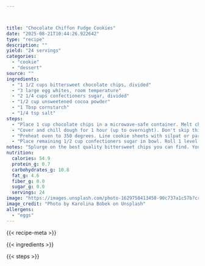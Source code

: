 ```yaml
---



title: "Chocolate Chiffon Fudge Cookies"
date: "2025-08-21T10:44:26.922642"
type: "recipe"
description: ""
yield: "24 servings"
categories:
  - "cookie"
  - "dessert"
source: ""
ingredients:
  - "1 1/2 cups bittersweet chocolate chips, divided"
  - "3 large egg whites, room temperature"
  - "2 1/4 cups confectioners sugar, divided"
  - "1/2 cup unsweetened cocoa powder"
  - "1 Tbsp cornstarch"
  - "1/4 tsp salt"
steps:
  - "Place 1 cup chocolate chips in a microwave-safe container. Melt chips in microwave, stirring every 30 seconds or so, for about 2 minutes or until no longer lumpy. Set aside to cool slightly. Using an electric mixer, beat the egg whites in a large bowl to soft peak stage. Gradually beat in 1 cup confectioners sugar. Continue beating meringue mixture until it reaches stiff peak. In a separate bowl, whisk 3/4 cup confectioners sugar, cocoa, cornstarch, and salt. On low speed, beat dry ingredients into meringue just until combined. Stir in lukewarm chocolate and remaining 1/2 cup chocolate chips."
  - "Cover and chill dough for 1 hour (up to overnight). Don't skip this or your cookies will be too flat."
  - "Preheat oven to 350 degrees. Line cookie sheets with silpat or parchment (do not skip this with these cookies…they will stick)."
  - "Place remaining 1/2 cup confectioners sugar in bowl. Roll 1 level Tbsp of dough into ball; roll in sugar, coating thickly. Place on prepared sheet. Repeat with remaining dough, spacing 2 inches apart. Bake until puffed and tops crack, about 10 minutes. Cool on sheets on rack 10 minutes. Transfer to rack; cool."
notes: "Splurge on the best quality bittersweet chips you can find. You'll taste the difference in these."
nutrition:
  calories: 54.9
  protein_g: 0.7
  carbohydrates_g: 10.8
  fat_g: 4.6
  fiber_g: 0.0
  sugar_g: 0.0
  servings: 24
image: "https://images.unsplash.com/photo-1629750413458-90c737a1c57b?crop=entropy&cs=tinysrgb&fit=max&fm=jpg&ixid=M3w3OTQ5MzV8MHwxfHNlYXJjaHwxfHxjaG9jb2xhdGUlMjBjaGlmZm9uJTIwZnVkZ2UlMjBjb29raWVzJTIwZm9vZCUyMGNvb2tpZXxlbnwxfDB8fHwxNzU1Nzk1ODkwfDA&ixlib=rb-4.1.0&q=80&w=1080"
image_credit: "Photo by Karolina Bobek on Unsplash"
allergens:
  - "eggs"
---
```


{{< recipe-meta >}}

{{< ingredients >}}

{{< steps >}}
